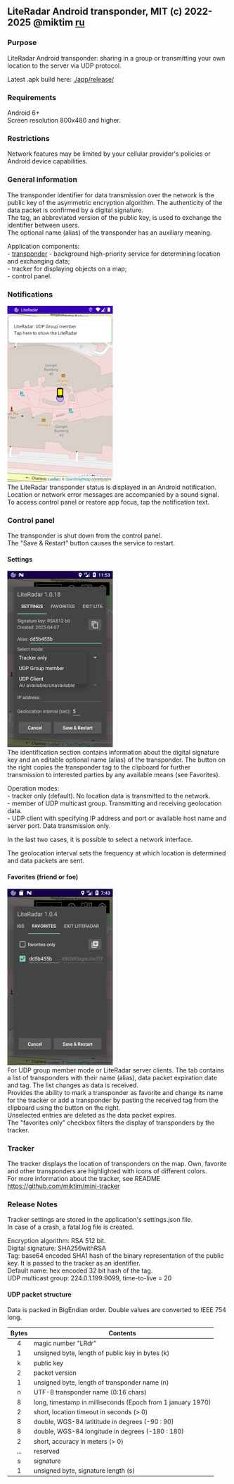 ## LiteRadar Android transponder, MIT (c) 2022-2025 @miktim [ru](./README-RU.md)

### Purpose
LiteRadar Android transponder: sharing in a group or transmitting your own location to the server via UDP protocol.  

Latest .apk build here: [./app/release/](./app/release/)  

### Requirements  
Android 6+  
Screen resolution 800x480 and higher.  

### Restrictions  
Network features may be limited by your cellular provider's policies or Android device capabilities.  

### General information  
The transponder identifier for data transmission over the network is the public key of the asymmetric encryption algorithm. The authenticity of the data packet is confirmed by a digital signature.  
The tag, an abbreviated version of the public key, is used to exchange the identifier between users.  
The optional name (alias) of the transponder has an auxiliary meaning.  

Application components:  
\- [transponder](https://en.wikipedia.org/wiki/Automatic_Dependent_Surveillance%E2%80%93Broadcast) - background high-priority service for determining location and exchanging data;  
\- tracker for displaying objects on a map;  
\- control panel.  
 
### Notifications  
<img
  src="./markdown/notification.png"
  alt="Notification" height=400 width=240/>  
The LiteRadar transponder status is displayed in an Android notification. Location or network error messages are accompanied by a sound signal.  
To access control panel or restore app focus, tap the notification text.  

### Control panel  
The transponder is shut down from the control panel.  
The "Save & Restart" button causes the service to restart.  

#### Settings  
<img
  src="./markdown/settings.png"
  alt="Settings" height=400 width=240/>  
  The identification section contains information about the digital signature key and an editable optional name (alias) of the transponder.
The button on the right copies the transponder tag to the clipboard for further transmission to interested parties by any available means (see Favorites).  

Operation modes:  
\- tracker only (default). No location data is transmitted to the network.  
\- member of UDP multicast group. Transmitting and receiving geolocation data.  
\- UDP client with specifying IP address and port or available host name and server port. Data transmission only.  

In the last two cases, it is possible to select a network interface.  

The geolocation interval sets the frequency at which location is determined and data packets are sent.  
  
#### Favorites (friend or foe)  
<img
  src="./markdown/favorites.png"
  alt="Settings" height=400 width=240/>  
For UDP group member mode or LiteRadar server clients. The tab contains a list of transponders with their name (alias), data packet expiration date and tag. The list changes as data is received.  
Provides the ability to mark a transponder as favorite and change its name for the tracker or add a transponder by pasting the received tag from the clipboard using the button on the right.  
Unselected entries are deleted as the data packet expires.  
The "favorites only" checkbox filters the display of transponders by the tracker.  

### Tracker
The tracker displays the location of transponders on the map. Own, favorite and other transponders are highlighted with icons of different colors.  
For more information about the tracker, see README https://github.com/miktim/mini-tracker  


### Release Notes  
Tracker settings are stored in the application's settings.json file.  
In case of a crash, a fatal.log file is created.  

Encryption algorithm: RSA 512 bit.  
Digital signature: SHA256withRSA  
Tag: base64 encoded SHA1 hash of the binary representation of the public key. It is passed to the tracker as an identifier.  
Default name: hex encoded 32 bit hash of the tag.  
UDP multicast group: 224.0.1.199:9099, time-to-live = 20  

#### UDP packet structure  
Data is packed in BigEndian order. Double values ​​are converted to IEEE 754 long.  

| Bytes | Contents |
|:----:|------------|
| 4    | magic number "LRdr" |
| 1    | unsigned byte, length of public key in bytes (k) |
| k    | public key |
| 2    | packet version |
| 1    | unsigned byte, length of transponder name (n) |
| n    | UTF-8 transponder name (0:16 chars) |
| 8    | long, timestamp in milliseconds (Epoch from 1 january 1970) |
| 2    | short, location timeout in seconds (> 0) |
| 8    | double, WGS-84 latititude in degrees (-90 : 90) |
| 8    | double, WGS-84 longitude in degrees (-180 : 180) |
| 2    | short, accuracy in meters (> 0)|
| ...  | reserved |
| s    | signature |
| 1    | unsigned byte, signature length (s) |  
  
  
